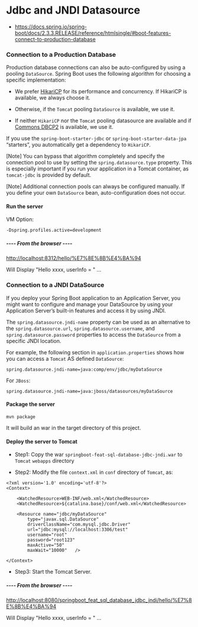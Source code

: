 # Jdbc and JNDI Datasource
-  https://docs.spring.io/spring-boot/docs/2.3.3.RELEASE/reference/htmlsingle/#boot-features-connect-to-production-database

### Connection to a Production Database
Production database connections can also be auto-configured by using a pooling `DataSource`. Spring Boot uses the following algorithm for choosing a specific implementation:

- We prefer [HikariCP](https://github.com/brettwooldridge/HikariCP)  for its performance and concurrency. If HikariCP is available, we always choose it.

- Otherwise, if the `Tomcat` pooling `DataSource` is available, we use it.

- If neither `HikariCP` nor the `Tomcat` pooling datasource are available and if [Commons DBCP2](https://commons.apache.org/proper/commons-dbcp/) is available, we use it.


If you use the `spring-boot-starter-jdbc` or `spring-boot-starter-data-jpa` “starters”, you automatically get a dependency to `HikariCP`.

[Note]
You can bypass that algorithm completely and specify the connection pool to use by setting the `spring.datasource.type` property. This is especially important if you run your application in a Tomcat container, as `tomcat-jdbc` is provided by default.

[Note]
Additional connection pools can always be configured manually. If you define your own `DataSource` bean, auto-configuration does not occur.

#### Run the server

VM Option:
```shell script
-Dspring.profiles.active=development
```

##### ---- From the browser ----

<http://localhost:8312/hello/%E7%8E%8B%E4%BA%94>

Will Display "Hello xxxx, userInfo = " ...


### Connection to a JNDI DataSource
If you deploy your Spring Boot application to an Application Server, you might want to configure and manage your DataSource by using your Application Server’s built-in features and access it by using JNDI.

The `spring.datasource.jndi-name` property can be used as an alternative to the `spring.datasource.url`, `spring.datasource.username`, and `spring.datasource.password` properties to access the `DataSource` from a specific JNDI location.     

For example, the following section in `application.properties` shows how you can access a `Tomcat` AS defined `DataSource`:

```
spring.datasource.jndi-name=java:comp/env/jdbc/myDataSource
```

For `JBoss`:

```
spring.datasource.jndi-name=java:jboss/datasources/myDataSource
```

#### Package the server

```shell script
mvn package
```

It will build an war in the target directory of this project.

#### Deploy the server to Tomcat 

- Step1: Copy the war `springboot-feat-sql-database-jdbc-jndi.war` to `Tomcat` `webapps` directory

- Step2: Modify the file `context.xml` in `conf` directory of `Tomcat`, as:
```shell script
<?xml version='1.0' encoding='utf-8'?>
<Context>

    <WatchedResource>WEB-INF/web.xml</WatchedResource>
    <WatchedResource>${catalina.base}/conf/web.xml</WatchedResource>

    <Resource name="jdbc/myDataSource"  
	    type="javax.sql.DataSource"  
	    driverClassName="com.mysql.jdbc.Driver"  
	    url="jdbc:mysql://localhost:3306/test"  
	    username="root"  
	    password="root123"  
	    maxActive="50"  
	    maxWait="10000"   />

</Context>

```

- Step3: Start the Tomcat Server.

##### ---- From the browser ----

<http://localhost:8080/springboot_feat_sql_database_jdbc_jndi/hello/%E7%8E%8B%E4%BA%94>

Will Display "Hello xxxx, userInfo = " ...



